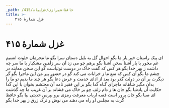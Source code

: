 ```yaml
---
_path: /حافظ-شیرازی/غزلیات/415
title: >-
    غزل شمارهٔ ۴۱۵
---
```

# غزل شمارهٔ ۴۱۵

ای پیک راستان خبر یار ما بگو
احوال گل به بلبل دستان سرا بگو
ما محرمان خلوت انسیم غم مخور
با یار آشنا سخن آشنا بگو
برهم چو می زد آن سر زلفین مشکبار
با ما سر چه داشت ز بهر خدا بگو
هر کس که گفت خاک در دوست توتیاست
گو این سخن معاینه در چشم ما بگو
آن کس که منع ما ز خرابات می کند
گو در حضور پیر من این ماجرا بگو
گر دیگرت بر آن در دولت گذر بود
بعد از ادای خدمت و عرض دعا بگو
هر چند ما بدیم تو ما را بدان مگیر
شاهانه ماجرای گناه گدا بگو
بر این فقیر نامه آن محتشم بخوان
با این گدا حکایت آن پادشا بگو
جان ها ز دام زلف چو بر خاک می فشاند
بر آن غریب ما چه گذشت ای صبا بگو
جان پرور است قصه ارباب معرفت
رمزی برو بپرس حدیثی بیا بگو
حافظ گرت به مجلس او راه می دهند
می نوش و ترک زرق ز بهر خدا بگو
